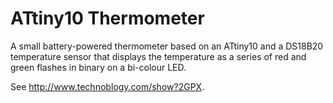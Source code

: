 # ATtiny10 Thermometer
A small battery-powered thermometer based on an ATtiny10 and a DS18B20 temperature sensor that displays the temperature as a series of red and green flashes in binary on a bi-colour LED.

See http://www.technoblogy.com/show?2GPX.
